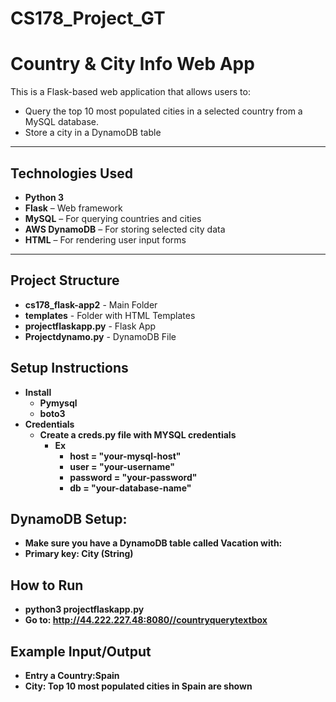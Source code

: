 # CS178_Project_GT
# Country & City Info Web App 

This is a Flask-based web application that allows users to:
- Query the top 10 most populated cities in a selected country from a MySQL database.
- Store a city in a DynamoDB table

---

## Technologies Used

- **Python 3**
- **Flask** – Web framework
- **MySQL** – For querying countries and cities
- **AWS DynamoDB** – For storing selected city data
- **HTML** – For rendering user input forms

---

## Project Structure
- **cs178_flask-app2** - Main Folder 
- **templates** - Folder with HTML Templates 
- **projectflaskapp.py** - Flask App 
- **Projectdynamo.py** - DynamoDB File 


## Setup Instructions
- **Install** 
  - **Pymysql** 
  - **boto3** 
- **Credentials** 
  - **Create a creds.py file with MYSQL credentials** 
    - **Ex** 
        - **host = "your-mysql-host"**
        - **user = "your-username"**
        - **password = "your-password"**
        - **db = "your-database-name"**

## DynamoDB Setup:
  - **Make sure you have a DynamoDB table called Vacation with:**
  - **Primary key: City (String)**

## How to Run
- **python3 projectflaskapp.py**
- **Go to: http://44.222.227.48:8080//countryquerytextbox**


## Example Input/Output
- **Entry a Country:Spain**
- **City: Top 10 most populated cities in Spain are shown**



